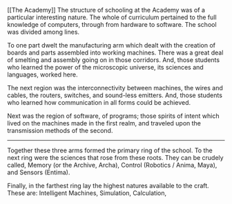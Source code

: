 [[The Academy]]
The structure of schooling at the Academy was of a particular interesting nature. The whole of curriculum pertained to the full knowledge of computers, through from hardware to software. The school was divided among lines.

To one part dwelt the manufacturing arm which dealt with the creation of boards and parts assembled into working machines. There was a great deal of smelting and assembly going on in those corridors. And, those students who learned the power of the microscopic universe, its sciences and languages, worked here.

The next region was the interconnectivity between machines, the wires and cables, the routers, switches, and sound-less emitters. And, those students who learned how communication in all forms could be achieved.

Next was the region of software, of programs; those spirits of intent which lived on the machines made in the first realm, and traveled upon the transmission methods of the second.

---

Together these three arms formed the primary ring of the school. To the next ring were the sciences that rose from these roots. They can be crudely called, Memory (or the Archive, Archa), Control (Robotics / Anima, Maya), and Sensors (Entima).

Finally, in the farthest ring lay the highest natures available to the craft. These are: Intelligent Machines, Simulation, Calculation,